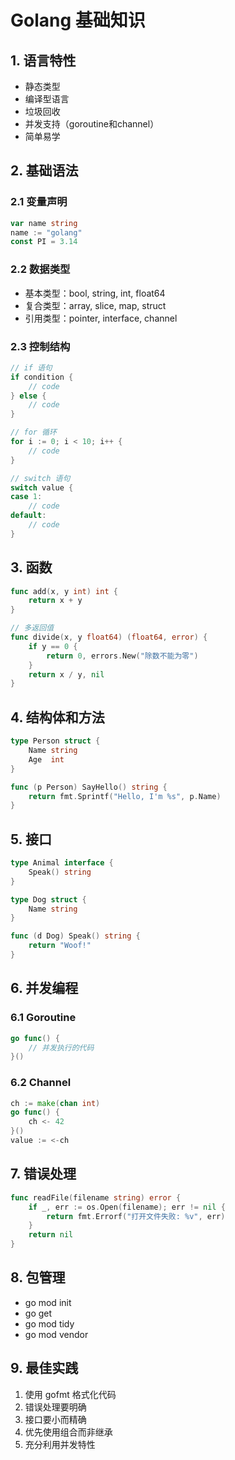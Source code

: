 # Golang 基础知识

## 1. 语言特性
- 静态类型
- 编译型语言
- 垃圾回收
- 并发支持（goroutine和channel）
- 简单易学

## 2. 基础语法
### 2.1 变量声明
```go
var name string
name := "golang"
const PI = 3.14
```

### 2.2 数据类型
- 基本类型：bool, string, int, float64
- 复合类型：array, slice, map, struct
- 引用类型：pointer, interface, channel

### 2.3 控制结构
```go
// if 语句
if condition {
    // code
} else {
    // code
}

// for 循环
for i := 0; i < 10; i++ {
    // code
}

// switch 语句
switch value {
case 1:
    // code
default:
    // code
}
```

## 3. 函数
```go
func add(x, y int) int {
    return x + y
}

// 多返回值
func divide(x, y float64) (float64, error) {
    if y == 0 {
        return 0, errors.New("除数不能为零")
    }
    return x / y, nil
}
```

## 4. 结构体和方法
```go
type Person struct {
    Name string
    Age  int
}

func (p Person) SayHello() string {
    return fmt.Sprintf("Hello, I'm %s", p.Name)
}
```

## 5. 接口
```go
type Animal interface {
    Speak() string
}

type Dog struct {
    Name string
}

func (d Dog) Speak() string {
    return "Woof!"
}
```

## 6. 并发编程
### 6.1 Goroutine
```go
go func() {
    // 并发执行的代码
}()
```

### 6.2 Channel
```go
ch := make(chan int)
go func() {
    ch <- 42
}()
value := <-ch
```

## 7. 错误处理
```go
func readFile(filename string) error {
    if _, err := os.Open(filename); err != nil {
        return fmt.Errorf("打开文件失败: %v", err)
    }
    return nil
}
```

## 8. 包管理
- go mod init
- go get
- go mod tidy
- go mod vendor

## 9. 最佳实践
1. 使用 gofmt 格式化代码
2. 错误处理要明确
3. 接口要小而精确
4. 优先使用组合而非继承
5. 充分利用并发特性 